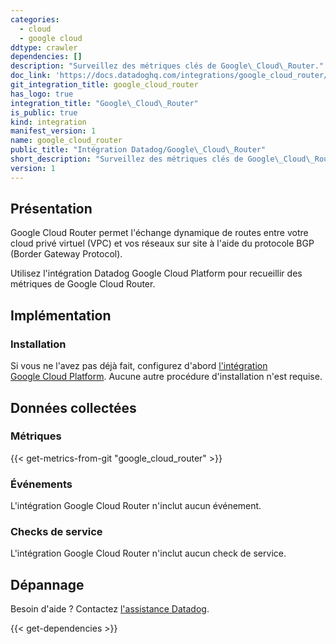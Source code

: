 ```yaml
---
categories:
  - cloud
  - google cloud
ddtype: crawler
dependencies: []
description: "Surveillez des métriques clés de Google\_Cloud\_Router."
doc_link: 'https://docs.datadoghq.com/integrations/google_cloud_router/'
git_integration_title: google_cloud_router
has_logo: true
integration_title: "Google\_Cloud\_Router"
is_public: true
kind: integration
manifest_version: 1
name: google_cloud_router
public_title: "Intégration Datadog/Google\_Cloud\_Router"
short_description: "Surveillez des métriques clés de Google\_Cloud\_Router."
version: 1
---
```

## Présentation
Google Cloud Router permet l'échange dynamique de routes entre votre cloud privé virtuel (VPC) et vos réseaux sur site à l'aide du protocole BGP (Border Gateway Protocol).

Utilisez l'intégration Datadog Google Cloud Platform pour recueillir des métriques de Google Cloud Router.

## Implémentation
### Installation

Si vous ne l'avez pas déjà fait, configurez d'abord [l'intégration Google Cloud Platform][1]. Aucune autre procédure d'installation n'est requise.

## Données collectées
### Métriques
{{< get-metrics-from-git "google_cloud_router" >}}


### Événements
L'intégration Google Cloud Router n'inclut aucun événement.

### Checks de service
L'intégration Google Cloud Router n'inclut aucun check de service.

## Dépannage
Besoin d'aide ? Contactez [l'assistance Datadog][3].

[1]: https://docs.datadoghq.com/fr/integrations/google_cloud_platform
[2]: https://github.com/DataDog/dogweb/blob/prod/integration/google_cloud_router/google_cloud_router_metadata.csv
[3]: https://docs.datadoghq.com/fr/help


{{< get-dependencies >}}